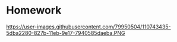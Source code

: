 # Homework

https://user-images.githubusercontent.com/79950504/110743435-5dba2280-827b-11eb-9e17-7940585daeba.PNG
